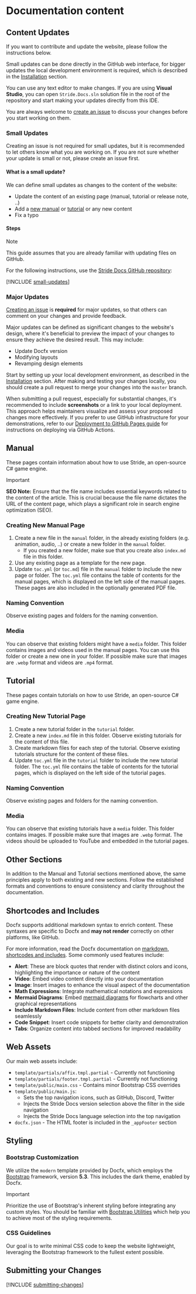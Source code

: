 # Documentation content

## Content Updates

If you want to contribute and update the website, please follow the instructions below.

Small updates can be done directly in the GitHub web interface, for bigger updates the local development environment is required, which is described in the [Installation](installation.md) section.

You can use any text editor to make changes. If you are using **Visual Studio**, you can open `Stride.Docs.sln` solution file in the root of the repository and start making your updates directly from this IDE.

You are always welcome to [create an issue](https://github.com/stride3d/stride-docs/issues) to discuss your changes before you start working on them.

### Small Updates

Creating an issue is not required for small updates, but it is recommended to let others know what you are working on. If you are not sure whether your update is small or not, please create an issue first.

#### What is a small update?

We can define small updates as changes to the content of the website:

- Update the content of an existing page (manual, tutorial or release note, ..)
- Add a [new manual](#creating-new-manual-page) or [tutorial](#creating-new-tutorial-page) or any new content
- Fix a typo

#### Steps

> [!NOTE]
> This guide assumes that you are already familiar with updating files on GitHub.

For the following instructions, use the [Stride Docs GitHub repository](https://github.com/stride3d/stride-docs):

[!INCLUDE [small-updates](../../includes/small-update-instructions.md)]

### Major Updates

[Creating an issue](https://github.com/stride3d/stride-docs/issues) is **required** for major updates, so that others can comment on your changes and provide feedback.

Major updates can be defined as significant changes to the website's design, where it's beneficial to preview the impact of your changes to ensure they achieve the desired result. This may include:

- Update Docfx version
- Modifying layouts
- Revamping design elements

Start by setting up your local development environment, as described in the [Installation](installation.md) section. After making and testing your changes locally, you should create a pull request to merge your changes into the `master` branch.

When submitting a pull request, especially for substantial changes, it's recommended to include **screenshots** or a link to your local deployment. This approach helps maintainers visualize and assess your proposed changes more effectively. If you prefer to use GitHub infrastructure for your demonstrations, refer to our [Deployment to GitHub Pages guide](deployment-azure.md#deployment-to-github-pages) for instructions on deploying via GitHub Actions.

## Manual

These pages contain information about how to use Stride, an open-source C# game engine.

> [!IMPORTANT]
> **SEO Note:** Ensure that the file name includes essential keywords related to the content of the article. This is crucial because the file name dictates the URL of the content page, which plays a significant role in search engine optimization (SEO).

### Creating New Manual Page

1. Create a new file in the `manual` folder, in the already existing folders (e.g. animation, audio, ..) or create a new folder in the `manual` folder.
   - If you created a new folder, make sue that you create also `index.md` file in this folder.
1. Use any existing page as a template for the new page.
1. Update `toc.yml` (or `toc.md`) file in the `manual` folder to include the new page or folder. The `toc.yml` file contains the table of contents for the manual pages, which is displayed on the left side of the manual pages. These pages are also included in the optionally generated PDF file.

### Naming Convention

Observe existing pages and folders for the naming convention.

### Media

You can observe that existing folders might have a `media` folder. This folder contains images and videos used in the manual pages. You can use this folder or create a new one in your folder. If possible make sure that images are `.webp` format and videos are `.mp4` format.

## Tutorial

These pages contain tutorials on how to use Stride, an open-source C# game engine.

### Creating New Tutorial Page

1. Create a new tutorial folder in the `tutorial` folder.
1. Create a new `index.md` file in this folder. Observe existing tutorials for the content of this file.
1. Create markdown files for each step of the tutorial. Observe existing tutorials structure for the content of these files.
1. Update `toc.yml` file in the `tutorial` folder to include the new tutorial folder. The `toc.yml` file contains the table of contents for the tutorial pages, which is displayed on the left side of the tutorial pages.

### Naming Convention

Observe existing pages and folders for the naming convention.

### Media

You can observe that existing tutorials have a `media` folder. This folder contains images. If possible make sure that images are `.webp` format. The videos should be uploaded to YouTube and embedded in the tutorial pages.

## Other Sections

In addition to the Manual and Tutorial sections mentioned above, the same principles apply to both existing and new sections. Follow the established formats and conventions to ensure consistency and clarity throughout the documentation.

## Shortcodes and Includes

Docfx supports additional markdown syntax to enrich content. These syntaxes are specific to Docfx and **may not render** correctly on other platforms, like GitHub.

For more information, read the Docfx documentation on [markdown, shortcodes and includes](https://dotnet.github.io/docfx/docs/markdown.html?tabs=linux%2Cdotnet). Some commonly used features include:

- **Alert**: These are block quotes that render with distinct colors and icons, highlighting the importance or nature of the content
- **Video**: Embed video content directly into your documentation
- **Image**: Insert images to enhance the visual aspect of the documentation
- **Math Expressions**: Integrate mathematical notations and expressions
- **Mermaid Diagrams**: Embed [mermaid diagrams](https://mermaid.js.org/) for flowcharts and other graphical representations
- **Include Markdown Files**: Include content from other markdown files seamlessly
- **Code Snippet**: Insert code snippets for better clarity and demonstration
- **Tabs**: Organize content into tabbed sections for improved readability

## Web Assets

Our main web assets include:

- `template/partials/affix.tmpl.partial` - Currently not functioning
- `template/partials/footer.tmpl.partial` - Currently not functioning
- `template/public/main.css` - Contains minor Bootstrap CSS overrides
- `template/public/main.js`:
   - Sets the top navigation icons, such as GitHub, Discord, Twitter
   - Injects the Stride Docs version selection above the filter in the side navigation
   - Injects the Stride Docs language selection into the top navigation
- `docfx.json` - The HTML footer is included in the `_appFooter` section

## Styling

### Bootstrap Customization

We utilize the `modern` template provided by Docfx, which employs the [Bootstrap](https://getbootstrap.com/) framework, version **5.3**. This includes the dark theme, enabled by Docfx.

> [!IMPORTANT]
> Prioritize the use of Bootstrap's inherent styling before integrating any custom styles. You should be familiar with [Bootstrap Utilities](https://getbootstrap.com/docs/5.3/utilities/api/) which help you to achieve most of the styling requirements.

### CSS Guidelines

Our goal is to write minimal CSS code to keep the website lightweight, leveraging the Bootstrap framework to the fullest extent possible.

## Submitting your Changes

[!INCLUDE [submitting-changes](../../includes/submitting-changes.md)]